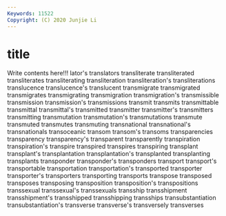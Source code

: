 ```yaml
---
Keywords: 11522
Copyright: (C) 2020 Junjie Li
---
```


# title

Write contents here!!!
lator's 
translators 
transliterate 
transliterated 
transliterates
transliterating 
transliteration 
transliteration's 
transliterations 
translucence 
translucence's 
translucent 
transmigrate 
transmigrated 
transmigrates
transmigrating 
transmigration 
transmigration's 
transmissible 
transmission 
transmission's 
transmissions 
transmit 
transmits 
transmittable
transmittal 
transmittal's 
transmitted 
transmitter 
transmitter's 
transmitters 
transmitting 
transmutation 
transmutation's 
transmutations
transmute 
transmuted 
transmutes 
transmuting 
transnational 
transnational's 
transnationals 
transoceanic 
transom 
transom's
transoms 
transparencies 
transparency 
transparency's 
transparent 
transparently 
transpiration 
transpiration's 
transpire 
transpired
transpires 
transpiring 
transplant 
transplant's 
transplantation 
transplantation's 
transplanted 
transplanting 
transplants 
transponder
transponder's 
transponders 
transport 
transport's 
transportable 
transportation 
transportation's 
transported 
transporter 
transporter's
transporters 
transporting 
transports 
transpose 
transposed 
transposes 
transposing 
transposition 
transposition's 
transpositions
transsexual 
transsexual's 
transsexuals 
transship 
transshipment 
transshipment's 
transshipped 
transshipping 
transships 
transubstantiation
transubstantiation's 
transverse 
transverse's 
transversely 
transverses 
